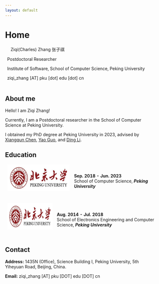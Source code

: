 ```yaml
---
layout: default
---
```

# [](#header-1)Home

<table style="border-style:none">
<tbody style="border-style:hidden">
<tr>
  <!--td><img width="256px" src="{{site.baseurl}}/assets/images/ziqi_zhang.png"></td-->
  <td>
    <h_name>Ziqi(Charles) Zhang 张子祺</h_name>
    <p>Postdoctoral Researcher</p>
    <p>Institute of Software, School of Computer Science, Peking University</p>
    <p>ziqi_zhang [AT] pku [dot] edu [dot] cn</p>
    <!--p><a href="{{site.baseurl}}/static/files/yuanchun_cv_en.pdf">Download my CV</a>
    (<a href="{{site.baseurl}}/static/files/yuanchun_cv_zh.pdf">中文版</a>)</p-->
  </td>

</tr>
</tbody>
</table>

## [](#header-2)About me

Hello! I am Ziqi Zhang!

Currently, I am a Postdoctoral researcher in the School of Computer Science at Peking University.

I obtained my PhD degree at Peking University in 2023, advised by [Xiangqun Chen](https://www.coursera.org/instructor/chenxiangqun), [Yao Guo](http://sei.pku.edu.cn/~yaoguo/), and [Ding Li](https://marapapman.github.io/).


## [](#header-2)Education

<table class="imgtable" style="border-style:none">
	<tbody style="border-style:hidden">
	<tr>
		<td><img src="assets/images/pku.jpg" alt="Ziqi" width="250px" height="88px" />&nbsp;</td>
		<td align="left"><p><b>Sep. 2018 - Jun. 2023</b> <br />
		School of Computer Science, <i><b>Peking University</b></i></p></td>
	</tr>
	</tbody>
</table>

<table class="imgtable" style="border-style:none">
	<tbody style="border-style:hidden">
	<tr>
		<td><img src="assets/images/pku.jpg" alt="Ziqi" width="250px" height="88px" />&nbsp;</td>
		<td align="left"><p><b>Aug. 2014 - Jul. 2018</b> <br />
		School of Electronics Engineering and Computer Science, <i><b>Peking University</b></i></p></td>
	</tr>
	</tbody>
</table>

## [](#header-2)Contact
**Address:**
1435N (Office), Science Building I,
Peking University, 5th Yiheyuan Road, Beijing, China. 

**Email:**
ziqi_zhang [AT] pku [DOT] edu [DOT] cn

